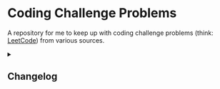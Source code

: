 # Coding Challenge Problems
A repository for me to keep up with coding challenge problems (think: [LeetCode](https://leetcode.com/)) from various sources.

<details>
<summary><h2>Changelog</h2></summary>
<h3>16 May 2023</h3>
<ol>
    <li>Initial commit + <code>README</code>.</li>
</ol> 
